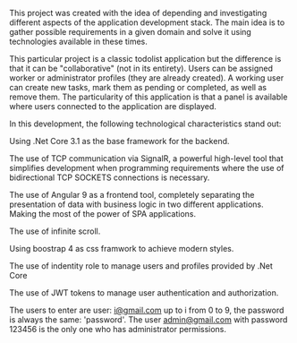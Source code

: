 This project was created with the idea of ​​depending and investigating different aspects of the application development stack. The main idea is to gather possible requirements in a given domain and solve it using technologies available in these times.

This particular project is a classic todolist application but the difference is that it can be "collaborative" (not in its entirety). Users can be assigned worker or administrator profiles (they are already created). A working user can create new tasks, mark them as pending or completed, as well as remove them. The particularity of this application is that a panel is available where users connected to the application are displayed.

In this development, the following technological characteristics stand out:

Using .Net Core 3.1 as the base framework for the backend.

The use of TCP communication via SignalR, a powerful high-level tool that simplifies development when programming requirements where the use of bidirectional TCP SOCKETS connections is necessary.

The use of Angular 9 as a frontend tool, completely separating the presentation of data with business logic in two different applications. Making the most of the power of SPA applications.

The use of infinite scroll.

Using boostrap 4 as css framwork to achieve modern styles.

The use of indentity role to manage users and profiles provided by .Net Core

The use of JWT tokens to manage user authentication and authorization.

The users to enter are user: i@gmail.com up to i from 0 to 9, the password is always the same: 'password'. The user admin@gmail.com with password 123456 is the only one who has administrator permissions.

